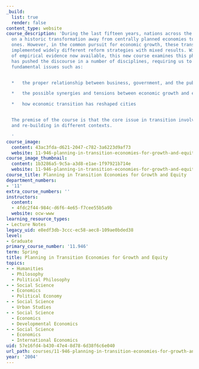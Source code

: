 ```yaml
---
_build:
  list: true
  render: false
content_type: website
course_description: 'During the last fifteen years, nations across the globe embarked
  on a historic transformation away from centrally planned economies to market-oriented
  ones. However, in the common pursuit for economic growth, these transition countries
  implemented widely different reform strategies with mixed results. With over a decade
  of empirical evidence now available, this new course examines this phenomenon that
  has pushed the discourse in a number of disciplines, requiring us to reconsider
  fundamental issues such as:


  *   the proper relationship between business, government, and the public interest

  *   the possible synergies and tensions between economic growth and equity

  *   how economic transition has reshaped cities


  The premise of the course is that the core issue in transition involves institution-building
  and re-building in different contexts.

  '
course_image:
  content: 43ac3fda-d621-2047-c782-3a6223d9af73
  website: 11-946-planning-in-transition-economies-for-growth-and-equity-spring-2004
course_image_thumbnail:
  content: 1b3286a5-9c5a-a3d8-e1ae-1f97921b714e
  website: 11-946-planning-in-transition-economies-for-growth-and-equity-spring-2004
course_title: Planning in Transition Economies for Growth and Equity
department_numbers:
- '11'
extra_course_numbers: ''
instructors:
  content:
  - 4fdc2f44-984c-d6f6-4e65-f7cee55b5a9b
  website: ocw-www
learning_resource_types:
- Lecture Notes
legacy_uid: e8edf3db-3ccc-ec58-aec8-109ae0bded38
level:
- Graduate
primary_course_number: '11.946'
term: Spring
title: Planning in Transition Economies for Growth and Equity
topics:
- - Humanities
  - Philosophy
  - Political Philosophy
- - Social Science
  - Economics
  - Political Economy
- - Social Science
  - Urban Studies
- - Social Science
  - Economics
  - Developmental Economics
- - Social Science
  - Economics
  - International Economics
uid: 57e16fd4-b430-47e4-8d78-6d38f6c6e040
url_path: courses/11-946-planning-in-transition-economies-for-growth-and-equity-spring-2004
year: '2004'
---
```

